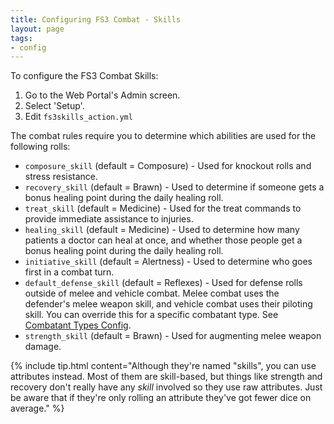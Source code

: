 ```yaml
---
title: Configuring FS3 Combat - Skills
layout: page
tags:
- config
---
```


To configure the FS3 Combat Skills:

1. Go to the Web Portal's Admin screen.
2. Select 'Setup'.
3. Edit `fs3skills_action.yml`

The combat rules require you to determine which abilities are used for the following rolls:

- `composure_skill` (default = Composure) - Used for knockout rolls and stress resistance.
- `recovery_skill` (default = Brawn) - Used to determine if someone gets a bonus healing point during the daily healing roll.
- `treat_skill` (default = Medicine) - Used for the treat commands to provide immediate assistance to injuries.
- `healing_skill` (default = Medicine) - Used to determine how many patients a doctor can heal at once, and whether those people get a bonus healing point during the daily healing roll.
- `initiative_skill` (default = Alertness) - Used to determine who goes first in a combat turn.
- `default_defense_skill` (default = Reflexes) - Used for defense rolls outside of melee and vehicle combat.  Melee combat uses the defender's melee weapon skill, and vehicle combat uses their piloting skill.  You can override this for a specific combatant type.  See [Combatant Types Config](/tutorials/config/fs3combat_misc.html).
- `strength_skill` (default = Brawn) - Used for augmenting melee weapon damage.

{% include tip.html content="Although they're named \"skills\", you can use attributes instead.  Most of them are skill-based, but things like strength and recovery don't really have any _skill_ involved so they use raw attributes.  Just be aware that if they're only rolling an attribute they've got fewer dice on average." %}

